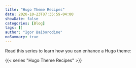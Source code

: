 ```yaml
---
title: "Hugo Theme Recipes"
date: 2020-10-23T07:35:59-04:00
showDate: false
categories: [Blog]
tags: []
author: "Igor Baiborodine"
noSummary: true
---
```


Read this series to learn how you can enhance a Hugo theme:

{{< series "Hugo Theme Recipes" >}}
